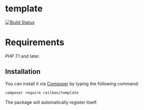 # template

[![Build Status](https://travis-ci.org/railken/template.svg?branch=master)](https://travis-ci.org/railken/template)

# Requirements

PHP 7.1 and later.

## Installation

You can install it via [Composer](https://getcomposer.org/) by typing the following command:

```bash
composer require railken/template
```
The package will automatically register itself.


